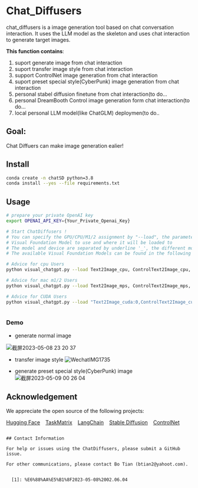 # Chat_Diffusers



chat_diffusers is a image generation tool based on chat conversation interaction. It uses the LLM model as the skeleton and uses chat interaction to generate target images.

**This function contains**:

1. suport generate image from chat interaction 
2. suport transfer image style from chat interaction
3. support ControlNet image generation from chat interaction
4. suport preset special style(CyberPunk) image generation from chat interaction
5. personal stabel diffusion finetune from chat interaction(to do...
6. personal DreamBooth Control image generation form chat interaction(to do...
7. local personal LLM model(like ChatGLM) deploymen(to do..


## Goal:
Chat Diffuers can make image generation ealier!


## Install


```sh
conda create -n chatSD python=3.8
conda install --yes --file requirements.txt
```

## Usage


```sh
# prepare your private OpenAI key
export OPENAI_API_KEY={Your_Private_Openai_Key}

# Start ChatDiffusers !
# You can specify the GPU/CPU/M1/2 assignment by "--load", the parameter indicates which 
# Visual Foundation Model to use and where it will be loaded to
# The model and device are separated by underline '_', the different models are separated by comma ','
# The available Visual Foundation Models can be found in the following table

# Advice for cpu Users
python visual_chatgpt.py --load Text2Image_cpu, ControlText2Image_cpu, CyberPunkText2Image_cpu

# Advice for mac m1/2 Users
python visual_chatgpt.py --load Text2Image_mps, ControlText2Image_mps, CyberPunkText2Image_mps

# Advice for CUDA Users                    
python visual_chatgpt.py --load "Text2Image_cuda:0,ControlText2Image_cuda:0"
                                


```

### Demo

 - generate normal image

![截屏2023-05-08 23 20 37](https://user-images.githubusercontent.com/132820015/236863865-9462e23e-1281-4f6c-85be-4e68d53dac4d.jpg)

 
 - transfer image style
![WechatIMG1735](https://github.com/AmpleFiled/Chat_Diffusers/assets/132820015/a93298a7-fb46-4f20-8d4e-b1a923ee4986)

 
 - generate preset special style(CyberPunk) image
 ![截屏2023-05-09 00 26 04](https://user-images.githubusercontent.com/132820015/236877979-3feb2998-3a71-44d4-9d16-28c79c20041d.jpg)




## Acknowledgement

We appreciate the open source of the following projects:

[Hugging Face](https://github.com/huggingface) &#8194;
[TaskMatrix](https://github.com/microsoft/TaskMatrix) &#8194;
[LangChain](https://github.com/hwchase17/langchain) &#8194;
[Stable Diffusion](https://github.com/CompVis/stable-diffusion) &#8194; 
[ControlNet](https://github.com/lllyasviel/ControlNet) &#8194; 

```

## Contact Information

For help or issues using the ChatDiffusers, please submit a GitHub issue.

For other communications, please contact Bo Tian (btian2@yahoot.com).


  [1]: %E6%88%AA%E5%B1%8F2023-05-08%2002.06.04
